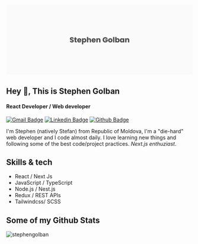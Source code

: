 ![Banner](https://github.com/stephen-golban/stephen-golban/blob/main/banner.png)

## Hey 👋, This is Stephen Golban
#### React Developer /  Web developer

[![Gmail Badge](https://img.shields.io/badge/-golban.stephen@gmail.com-c14438?style=flat&logo=Gmail&logoColor=white&link=mailto:golban.stephen@gmail.com)](mailto:golban.stephen@gmail.com) 
[![Linkedin Badge](https://img.shields.io/badge/-stephengolban-0072b1?style=flat&logo=Linkedin&logoColor=white&link=https://www.linkedin.com/in/stephengolban/)](https://www.linkedin.com/in/stephen-golban/) [![Github Badge](https://img.shields.io/badge/-stephengolban-grey?style=flat&logo=github&logoColor=white&link=https://github.com/stephen-golban/)](https://www.github.com/stephen-golban/) <p align='left'>I'm Stephen (natively Stefan) from Republic of Moldova, I'm a "die-hard" web developer and I code almost daily. I love learning new things and following some of the best code/project practices. *Next.js enthuziast*.</p>

## Skills & tech
* React / Next Js 
* JavaScript / TypeScript 
* Node.js / Nest.js
* Redux / REST APIs
* Tailwindcss/ SCSS
## Some of my Github Stats
<p align=left> <img src=https://gpvc.arturio.dev/stephen-golban alt=stephengolban /> </p>
